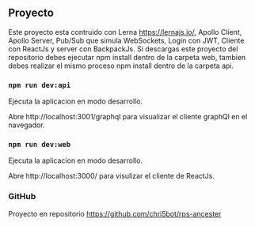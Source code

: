 ## Proyecto

Este proyecto esta contruido con Lerna https://lernajs.io/, Apollo Client, Apollo Server, Pub/Sub que simula WebSockets, Login con JWT, Cliente con ReactJs y server con BackpackJs.
Si descargas este proyecto del repositorio debes ejecutar npm install dentro de la carpeta web, tambien debes realizar el mismo proceso npm install dentro de la carpeta api.

### `npm run dev:api`

Ejecuta la aplicacion en modo desarrollo.

Abre http://localhost:3001/graphql para visualizar el cliente graphQl en el navegador.

### `npm run dev:web`

Ejecuta la aplicacion en modo desarrollo.

Abre http://localhost:3000/ para visulizar el cliente de ReactJs.

### GitHub

Proyecto en repositorio https://github.com/chri5bot/rps-ancester
